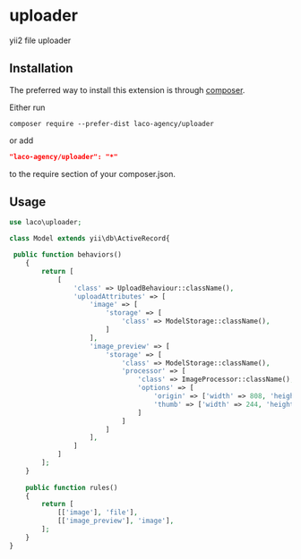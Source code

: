 # uploader
yii2 file uploader

Installation
------------

The preferred way to install this extension is through [composer](http://getcomposer.org/download/).

Either run

```
composer require --prefer-dist laco-agency/uploader
```

or add

```json
"laco-agency/uploader": "*"
```

to the require section of your composer.json.

Usage
-----

```php
use laco\uploader;

class Model extends yii\db\ActiveRecord{

 public function behaviors()
    {
        return [
            [
                'class' => UploadBehaviour::className(),
                'uploadAttributes' => [
                    'image' => [
                        'storage' => [
                            'class' => ModelStorage::className(),
                        ]
                    ],
                    'image_preview' => [
                        'storage' => [
                            'class' => ModelStorage::className(),
                            'processor' => [
                                'class' => ImageProcessor::className(),
                                'options' => [
                                    'origin' => ['width' => 808, 'height' => 455, 'crop' => true],
                                    'thumb' => ['width' => 244, 'height' => 138, 'crop' => true],
                                ]
                            ]
                        ]
                    ],                    
                ]
            ]
        ];
    }
    
    public function rules()
    {
        return [
            [['image'], 'file'],
            [['image_preview'], 'image'],
        ];
    }
}
```
